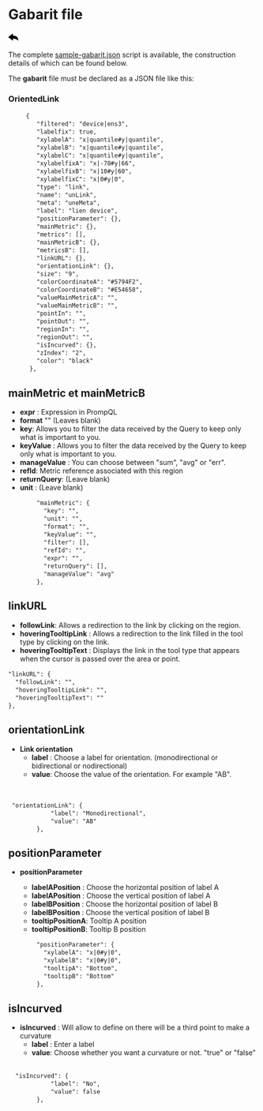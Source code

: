 # Gabarit file

[![](../../screenshots/other/Go-back.png)](README.md)

The complete [sample-gabarit.json](../../resource/sampleJson/sample-gabarit.json) script is available, the construction details of which can be found below.

The **gabarit** file must be declared as a JSON file like this:



### OrientedLink

```
     {
        "filtered": "device|ens3",
        "labelfix": true,
        "xylabelA": "x|quantile#y|quantile",
        "xylabelB": "x|quantile#y|quantile",
        "xylabelC": "x|quantile#y|quantile",
        "xylabelfixA": "x|-70#y|66",
        "xylabelfixB": "x|10#y|60",
        "xylabelfixC": "x|0#y|0",
        "type": "link",
        "name": "unLink",
        "meta": "uneMeta",
        "label": "lien device",
        "positionParameter": {},
        "mainMetric": {},
        "metrics": [],
        "mainMetricB": {},
        "metricsB": [],
        "linkURL": {},
        "orientationLink": {},
        "size": "9",
        "colorCoordinateA": "#5794F2",
        "colorCoordinateB": "#E54658",
        "valueMainMetricA": "",
        "valueMainMetricB": "",
        "pointIn": "",
        "pointOut": "",
        "regionIn": "",
        "regionOut": "",
        "isIncurved": {},
        "zIndex": "2",
        "color": "black"
      },
```


  
## mainMetric et mainMetricB

- **expr** : Expression in PrompQL
- **format** "" (Leaves blank)
- **key**: Allows you to filter the data received by the Query to keep only what is important to you.
- **keyValue** : Allows you to filter the data received by the Query to keep only what is important to you.
- **manageValue** : You can choose between "sum", "avg" or "err".
- **refId**: Metric reference associated with this region
- **returnQuery**: (Leave blank)
- **unit** : (Leave blank)

```
        "mainMetric": {
          "key": "",
          "unit": "",
          "format": "",
          "keyValue": "",
          "filter": [],
          "refId": "",
          "expr": "",
          "returnQuery": [],
          "manageValue": "avg"
        },
```


## linkURL

- **followLink**: Allows a redirection to the link by clicking on the region.
- **hoveringTooltipLink** : Allows a redirection to the link filled in the tool type by clicking on the link.
- **hoveringTooltipText** : Displays the link in the tool type that appears when the cursor is passed over the area or point.

```
"linkURL": {
  "followLink": "",
  "hoveringTooltipLink": "",
  "hoveringTooltipText": ""
},

```



## orientationLink

- **Link orientation**
  - **label** : Choose a label for orientation. (monodirectional or bidirectional or nodirectional)
  - **value**: Choose the value of the orientation. For example "AB".

```


 "orientationLink": {
            "label": "Monodirectional",
            "value": "AB"
        },

```

       
## positionParameter

- **positionParameter**

  - **labelAPosition** : Choose the horizontal position of label A
  - **labelAPosition** : Choose the vertical position of label A
  - **labelBPosition** : Choose the horizontal position of label B 
  - **labelBPosition** : Choose the vertical position of label B
  - **tooltipPositionA**: Tooltip A position
  - **tooltipPositionB**: Tooltip B position

```
        "positionParameter": {
          "xylabelA": "x|0#y|0",
          "xylabelB": "x|0#y|0",
          "tooltipA": "Bottom",
          "tooltipB": "Bottom"
        },
```         


## isIncurved

- **isIncurved** : Will allow to define on there will be a third point to make a curvature
  - **label** : Enter a label
  - **value**: Choose whether you want a curvature or not. "true" or "false"

```

  "isIncurved": {
            "label": "No",
            "value": false
        },

```

